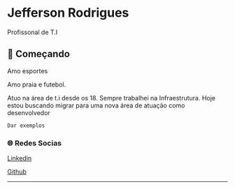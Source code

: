 # Jefferson Rodrigues

Profissonal de T.I

## 🚀 Começando

Amo esportes

Amo praia e futebol.

Atuo na área de t.i desde os 18. Sempre trabalhei na Infraestrutura. Hoje estou buscando migrar para uma nova área de atuação como desenvolvedor

```
Dar exemplos
```

### 🌐 Redes Socias

[Linkedin](https://www.linkedin.com/in/jefferson-rodrigues-266ba67b/)

[Github](https://github.com/rodriiguess)


---
